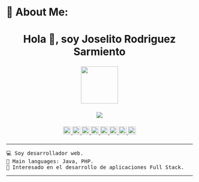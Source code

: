 # 💫 About Me:
<h1 align="center">Hola 👋, soy Joselito Rodriguez Sarmiento</h1>
<!-- <h3 align="center">Desarrollador Web</h3> -->

###

<div align="center">
  <img height="100" src="https://placehold.co/800x100/orange/white?text=CodePro-JR"  />
</div>

###

<div align="center">
  <img src="https://visitor-badge.laobi.icu/badge?page_id=CodePro-JR.CodePro-JR&left_text=Profile%20views"  />
</div>

###

<div align="center">
  <a href="https://github.com/CodePro-JR" target="_blank">
    <img src="https://img.shields.io/static/v1?message=Youtube&logo=youtube&label=&color=FF0000&logoColor=white&labelColor=&style=flat" height="21" alt="youtube logo"  />
  </a>
  <a href="https://github.com/CodePro-JR" target="_blank">
    <img src="https://img.shields.io/static/v1?message=LinkedIn&logo=linkedin&label=&color=0077B5&logoColor=white&labelColor=&style=flat" height="21" alt="linkedin logo"  />
  </a>
  <a href="https://github.com/CodePro-JR" target="_blank">
    <img src="https://img.shields.io/static/v1?message=Outlook&logo=microsoft-outlook&label=&color=0078D4&logoColor=white&labelColor=&style=flat" height="21" alt="microsoft-outlook logo"  />
  </a>
  <a href="https://github.com/CodePro-JR" target="_blank">
    <img src="https://img.shields.io/static/v1?message=Gmail&logo=gmail&label=&color=D14836&logoColor=white&labelColor=&style=flat" height="21" alt="gmail logo"  />
  </a>
  <a href="https://github.com/CodePro-JR" target="_blank">
    <img src="https://img.shields.io/static/v1?message=PayPal&logo=paypal&label=&color=00457C&logoColor=white&labelColor=&style=flat" height="21" alt="paypal logo"  />
  </a>
  <a href="https://github.com/CodePro-JR" target="_blank">
    <img src="https://img.shields.io/static/v1?message=Facebook&logo=facebook&label=&color=1877F2&logoColor=white&labelColor=&style=flat" height="21" alt="facebook logo"  />
  </a>
  <a href="https://github.com/CodePro-JR" target="_blank">
    <img src="https://img.shields.io/static/v1?message=Whatsapp&logo=whatsapp&label=&color=25D366&logoColor=white&labelColor=&style=flat" height="21" alt="whatsapp logo"  />
  </a>
  <a href="https://github.com/CodePro-JR" target="_blank">
    <img src="https://img.shields.io/static/v1?message=Telegram&logo=telegram&label=&color=2CA5E0&logoColor=white&labelColor=&style=flat" height="21" alt="telegram logo"  />
  </a>
</div>

###

<hr>
<pre>
💻 Soy desarrollador web.
🌟 Main languages: Java, PHP.
🚩 Interesado en el desarrollo de aplicaciones Full Stack.
</pre>
<hr>
